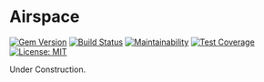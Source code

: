 # Airspace

[![Gem Version](https://badge.fury.io/rb/airspace.svg)](https://badge.fury.io/rb/airspace) [![Build Status](https://travis-ci.org/bluemarblepayroll/airspace.svg?branch=master)](https://travis-ci.org/bluemarblepayroll/airspace) [![Maintainability](https://api.codeclimate.com/v1/badges/d25bfce65b230ee956df/maintainability)](https://codeclimate.com/github/bluemarblepayroll/airspace/maintainability) [![Test Coverage](https://api.codeclimate.com/v1/badges/d25bfce65b230ee956df/test_coverage)](https://codeclimate.com/github/bluemarblepayroll/airspace/test_coverage) [![License: MIT](https://img.shields.io/badge/License-MIT-yellow.svg)](https://opensource.org/licenses/MIT)

Under Construction.

